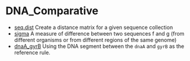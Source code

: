 # DNA_Comparative



+ [seq.dist](DNA_Comparative/seq.dist.1) Create a distance matrix for a given sequence collection
+ [sigma](DNA_Comparative/sigma.1) A measure of difference between two sequences f and g (from different organisms or from different regions of the same genome) 
+ [dnaA_gyrB](DNA_Comparative/dnaA_gyrB.1) Using the DNA segment between the ``dnaA`` and ``gyrB`` as the reference rule.
